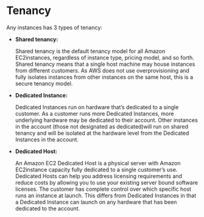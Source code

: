 # Tenancy

Any instances has 3 types of tenancy:

- **Shared tenancy:**

    Shared tenancy is the default tenancy model for all Amazon EC2instances, regardless of instance type, pricing model, and so forth. Shared tenancy means that a single host machine may house instances from different customers. As AWS does not use overprovisioning and fully isolates instances from other instances on the same host, this is a secure tenancy model.

- **Dedicated Instance:**

    Dedicated Instances run on hardware that’s dedicated to a single customer. As a customer runs more Dedicated Instances, more underlying hardware may be dedicated to their account. Other instances in the account (those not designated as dedicated)will run on shared tenancy and will be isolated at the hardware level from the Dedicated Instances in the account.

- **Dedicated Host:**

    An Amazon EC2 Dedicated Host is a physical server with Amazon EC2instance capacity fully dedicated to a single customer’s use. Dedicated Hosts can help you address licensing requirements and reduce costs by allowing you to use your existing server bound software licenses. The customer has complete control over which specific host runs an instance at launch. This differs from Dedicated Instances in that a Dedicated Instance can launch on any hardware that has been dedicated to the account.